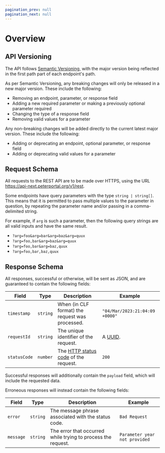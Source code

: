 ```yaml
---
pagination_prev: null
pagination_next: null
---
```


# Overview

## API Versioning

The API follows [Semantic Versioning](https://semver.org/), with the major version being reflected in the first path part of each endpoint's path.

As per Semantic Versioning, any breaking changes will only be released in a new major version. These include the following:

- Removing an endpoint, parameter, or response field
- Adding a new required parameter or making a previously optional parameter required
- Changing the type of a response field
- Removing valid values for a parameter

Any non-breaking changes will be added directly to the current latest major version. These include the following:

- Adding or deprecating an endpoint, optional parameter, or response field
- Adding or deprecating valid values for a parameter

## Request Schema

All requests to the REST API are to be made over HTTPS, using the URL https://api-next.peterportal.org/v1/rest.

Some endpoints have query parameters with the type `string | string[]`. This means that it is permitted to pass multiple values to the parameter in question, by repeating the parameter name and/or passing in a comma-delimited string.

For example, if `arg` is such a parameter, then the following query strings are all valid inputs and have the same result.

- `?arg=foo&arg=bar&arg=baz&arg=quux`
- `?arg=foo,bar&arg=baz&arg=quux`
- `?arg=foo,bar&arg=baz,quux`
- `?arg=foo,bar,baz,quux`

## Response Schema

All responses, successful or otherwise, will be sent as JSON, and are guaranteed to contain the following fields:

| Field        | Type     | Description                                                                                     | Example                                                                |
| ------------ | -------- | ----------------------------------------------------------------------------------------------- | ---------------------------------------------------------------------- |
| `timestamp`  | `string` | When (in CLF format) the request was processed.                                                 | `"04/Mar/2023:21:04:09 +0000"`                                         |
| `requestId`  | `string` | The unique identifier of the request.                                                           | A [UUID](https://en.wikipedia.org/wiki/Universally_unique_identifier). |
| `statusCode` | `number` | The [HTTP status code](https://en.wikipedia.org/wiki/List_of_HTTP_status_codes) of the request. | `200`                                                                  |

Successful responses will additionally contain the `payload` field, which will include the requested data.

Erroneous responses will instead contain the following fields:

| Field     | Type     | Description                                                  | Example                       |
| --------- | -------- | ------------------------------------------------------------ | ----------------------------- |
| `error`   | `string` | The message phrase associated with the status code.          | `Bad Request`                 |
| `message` | `string` | The error that occurred while trying to process the request. | `Parameter year not provided` |
